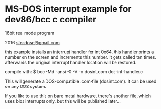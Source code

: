 # MS-DOS interrupt example for dev86/bcc c compiler

16bit real mode program

2016 stecdose@gmail.com

this example installs an interrupt handler for int 0x64.
this handler prints a number on the screen and increments this
number.
it gets called ten times.
afterwards the original interrupt handler location will be restored. 

compile with:
$ bcc -Md -ansi -0 -V -o dosint.com dos-int-handler.c

This will generate a DOS-compatible .com-file (dosint.com).
It can be used on any DOS system.

If you like to use this on bare metal hardware, there's another file,
which uses bios interrupts only. but this will be published later...

